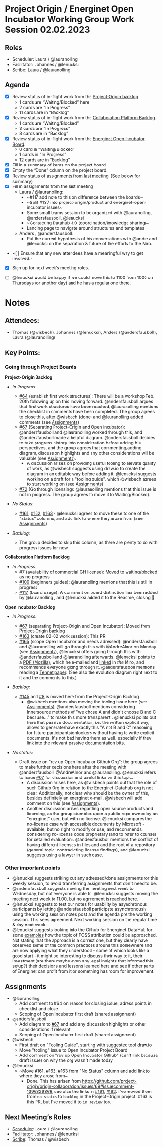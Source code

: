 # Project Origin / Energinet Open Incubator Working Group Work Session 02.02.2023

## Roles
- Scheduler: Laura / @lauranolling
- Facilitator: Johannes / @lenucksi
- Scribe: Laura / @lauranolling

## Agenda

- [x] Review status of in-flight work from the [Project-Origin backlog](https://github.com/orgs/project-origin/projects/6/views/1).
  - 1 cards are “Waiting/Blocked” here 
  - 2 cards are “In Progress” 
  - 11 cards are in “Backlog” 
- [x] Review status of in-flight work from the [Collaboration Platform Backlog](https://github.com/orgs/project-origin/projects/2/views/1).
  - 1 cards are “Waiting/Blocked”
  - 3 cards are “In Progress”
  - 8 cards are in “Backlog” 
- [x] Review status of in-flight work from the [Energinet Open Incubator Board](https://github.com/orgs/project-origin/projects/11/views/2).
  - 0 card in “Waiting/Blocked”
  - 1 cards in “In Progress” 
  - 12 cards are in “Backlog”
- [x] Fill in a summary of items on the project board
- [x] Empty the “Done” column on the project board.
- [x] Review status of [assignments from last meeting](https://github.com/project-origin/origin-collaboration/blob/main/meeting-minutes/project-origin-working-session-19-01-2023.md). (See below for summary)
- [x] Fill in assignments from the last meeting
  - Laura / @lauranolling:
    - ~#117 add note to this on difference between the boards~
    - ~Split #137 into project-origin/product and energinet-open-incubator issues~
    - Some small teams session to be organized with @lauranolling, @andersfausboll, @lenucksi 
    - ~Contacting Datahub 3.0  (coordination/knowledge sharing)~
    - Landing page to navigate around structures and templates
  - Anders / @andersfausboll:
    - Put the current hypothesis of his conversations with @andre and @lenucksi on the separation & future of the efforts to the Miro.
    
- ~[ ] Ensure that any new attendees have a meaningful way to get involved.~
- [x] Sign up for next week’s meeting roles.

- [ ] @lenucksi would be happy if we could move this to 1100 from 1000 on Thursdays (or another day) and he has a regular one there.

# Notes

## Attendees:
- Thomas (@wisbech), Johannes (@lenucksi), Anders (@andersfausbøll), Laura (@lauranolling) 

## Key Points:
### Going through Project Boards

**Project-Origin Backlog**

- _In Progress_: 
    - [#64](https://github.com/project-origin/origin-collaboration/issues/64) (establish first work structures): There will be a workshop Feb. 20th following up on this moving forward. @andersfausboll argues that first work structures have been reached, @lauranolling mentions the checklist in comments have been completed. The group agrees to close this, after @wisbech (done) and @lauranolling added comments (see [Assignments](#assignments)) 
    - [#67](https://github.com/project-origin/origin-collaboration/issues/67) (Separating Project-Origin and Open incubator): @andersfausboll and @lauranolling worked through this, and @andersfausboll made a helpful diagram. @andersfausboll decides to take progress history into consideration before adding his perspectives, and the group agrees that commenting/adding diagram, discussion highlights and any other considerations will be valuable (see [Assignments](#assignments)). 
        - A discussion arises on providing useful tooling to elevate quality of work, as @wisbech suggests using draw.io to create the diagram in an editable way before adding it. @lenucksi suggests working on a draft for a "tooling guide", which @wisbech agrees to start working on (see [Assignments](#assignments))
    - [#72](https://github.com/project-origin/origin-collaboration/issues/72) (Go through licensing): @lauranolling mentions that this issue is not in progress. The group agrees to move it to Waiting/Blocked). 
    
- _No Status_:
    - [#161](https://github.com/project-origin/origin-collaboration/issues/161), [#162](https://github.com/project-origin/origin-collaboration/issues/162), [#163](https://github.com/project-origin/origin-collaboration/issues/163) - @lenucksi agrees to move these to one of the "status" columns, and add link to where they arose from (see [Assignments](#assignments))
    
- _Backlog:_
    - The group decides to skip this column, as there are plenty to do with progress issues for now   


**Collaboration Platform Backlog**

 - _In Progress:_ 
     - [#7](https://github.com/project-origin/origin-collaboration/issues/7) (availability of commercial GH license): Moved to waiting/blocked as no progress
     - [#109](https://github.com/project-origin/origin-collaboration/issues/109) (beginners guides): @lauranolling mentions that this is still in progress
     - [#117](https://github.com/project-origin/origin-collaboration/issues/117) (board usage):  A comment on board distinction has been added by @lauranolling , and @lenucksi added it to the Readme, closing 🎉 


**Open Incubator Backlog**

- _In Progress:_
    - [#67](https://github.com/project-origin/origin-collaboration/issues/67) (separating Project-Origin and Open Incubator): Moved from Project-Origin backlog
    - [#163](https://github.com/project-origin/origin-collaboration/issues/163) (create 02-02 work session): This PR
    - [#165](https://github.com/project-origin/origin-collaboration/issues/165) (scope Open Incubator and needs adressed): @andersfausboll and @lauranolling will go through this with @AndreAlnor on Monday  (see [Assignments](#assignments)), @lenucksi offers going through this with @andersfausboll and @lauranolling afterwards. @lenucksi points to a [PDF (Mozilla)](https://opentechstrategies.com/archetypes-files/open-source-archetypes-v2-quick-ref.pdf), which he e-mailed and [linked](https://miro.com/app/board/uXjVP3As-l8=/?moveToWidget=3458764542848548098&cot=14) in _the_ Miro, and recommends everyone going through it. @andersfausboll mentions reading a [Tennet paper](https://miro.com/app/board/uXjVP3As-l8=/?moveToWidget=3458764541909241135&cot=14). (See also the evolution diagram right next to it and the comments to this.) 
    
 - _Backlog:_
     - [#145](https://github.com/project-origin/origin-collaboration/issues/145) and [#8](https://github.com/project-origin/origin-collaboration/issues/8) is moved here from the Project-Origin Backlog
         - @wisbech mentions also moving the tooling issue here  (see [Assignments](#assignments)). @andersfausboll  mentions considering Innersource methods of "we chose A and didn't choose B and C because…" to make this more transparent . @lenucksi points out here that passive documentation, i.e. the written explicit way, allows to generate/have exactly this "A not B and C" reasoning for future participants/onlookers without having to write explicit documents. It's not bad having them as well, especially if they link into the relevant passive documentation bits.
         
 - _No status:_
     - Draft issue on "rev up Open Incubator Github Org": the group agrees to make further decisions here after the meeting with @andersfausboll, @AndreAlnor and @lauranolling. @lenucksi refers to issue [#67](https://github.com/project-origin/origin-collaboration/issues/67) for discussion and useful links on this topic. 
        - A discussion arises here, as @wisbech points out that the role of such Github Org in relation to the Energinet-DataHub org is not clear. Additionally, not clear who should be the owner of this, besides definitely an energinet e-mail. @wisbech will add comment on this (see [Assignments](#assignments)).  
        - Another discussion arises regarding open source products and licensing, as the group stumbles upon a public repo owned by an "energinet" user, but with no license. @lenucksi compares the no-license case with accessible documents by Microsoft - available, but no right to modify or use, and recommends considering no-license code proprietary (and to refer to counsel for detailed evaluation). @andersfausboll mentions the conflict of having different licenses in files and and the root of a repository (general topic: contradicting license findings), and @lenucksi suggests using a lawyer in such case. 
        

### Other important points
- @lenucksi suggests striking out any adressed/done assignments for this weekly session, to avoid transferring assignments that don't need to be. 
- @andersfausboll  suggests moving the meeting next week to Wednesday, but not everyone is able to. @lenucksi suggests moving the meeting next week to 11.00, but no agreement is reached here. 
- @lenucksi suggests to test our notes for usability by asynchronous participants by letting @andersfausboll participate asynchronously using the working session notes post and the agenda pre the working session. This sees agreement. Next working session on the regular time & day next week.
- @lenucksi  suggests looking into the Github for Energinet-DataHub for some [examples](https://github.com/Energinet-DataHub/greenforce-frontend/blob/main/NOTICE.md) how the topic of FOSS attribution could be approached. Not stating that the approach is a correct one, but they clearly have observed some of the common practices around this somewhere and are now applying what they understood - some of which looks like a good start - it might be interesting to discuss their way to it, their investment (are there maybe even any legal insights that informed this setup?) their decisions and lessons learned here and see if other parts of Energinet can profit from it or something has room for improvement.
 
## Assignments
- @lauranolling 
    - Add comment to #64 on reason for closing issue, adress points in checklist and close
    - Scoping of Open Incubator first draft (shared assignment)
- @andersfausboll 
    - Add diagram to [#67](https://github.com/project-origin/origin-collaboration/issues/67) and add any discussion highlights or other considerations if relevant 
   - Scoping of Open Incubator first draft (shared assignment)
- @wisbech 
    - First draft on "Tooling Guide", starting with suggested tool draw.io  
    - Move "tooling" issue to Open Incubator Project Board
    - Add comment on "rev up Open Incubator Github" (can't link because draft issue) on why the org wasn't made today
- @lenucksi 
    - ~Move [#161](https://github.com/project-origin/origin-collaboration/issues/161), [#162](https://github.com/project-origin/origin-collaboration/issues/162), [#163](https://github.com/project-origin/origin-collaboration/issues/163) from "No Status" column and add link to where they arose from~
      - Done. This has arisen from https://github.com/project-origin/origin-collaboration/issues/69#issuecomment-1396829866, see also the links in [#161](https://github.com/project-origin/origin-collaboration/issues/161), [#162](https://github.com/project-origin/origin-collaboration/issues/162). I've moved them from `no status` to `backlog` in the Project-Origin project.  #163 is this PR, but I've moved it to `in review` too.

## Next Meeting’s Roles

- [Scheduler](Scheduler): Laura / @lauranolling 
- [Facilitator](Facilitator): Johannes / @lenucksi 
- [Scribe](Scribe): Thomas / @wisbech 

<!-- something tells me we need to fix the anchorlink style use here... -->
[project board Project-Origin]: https://github.com/orgs/project-origin/projects/6/views/2

[project board collaboration platform]: https://github.com/orgs/project-origin/projects/2/views/1
[project board Energinet Open Incubator]: https://github.com/orgs/project-origin/projects/11

[Scheduler]:https://github.com/project-origin/origin-collaboration/blob/main/meeting-docs/roles.md#scheduler
[Facilitator]:https://github.com/project-origin/origin-collaboration/blob/main/meeting-docs/roles.md#facilitator
[Scribe]:https://github.com/project-origin/origin-collaboration/blob/main/meeting-docs/roles.md#scribe
